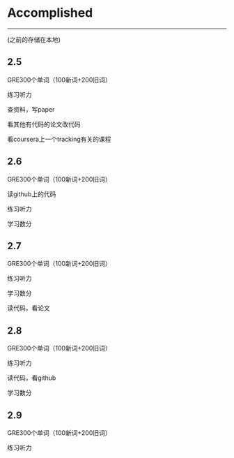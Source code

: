 # Accomplished
----------------
(之前的存储在本地)
## 2.5
GRE300个单词（100新词+200旧词）

练习听力

查资料，写paper

看其他有代码的论文改代码

看coursera上一个tracking有关的课程
## 2.6
GRE300个单词（100新词+200旧词）

读github上的代码

练习听力

学习数分
## 2.7
GRE300个单词（100新词+200旧词）

练习听力

学习数分

读代码，看论文
## 2.8
GRE300个单词（100新词+200旧词）

练习听力

读代码，看github

学习数分
## 2.9
GRE300个单词（100新词+200旧词）

练习听力
